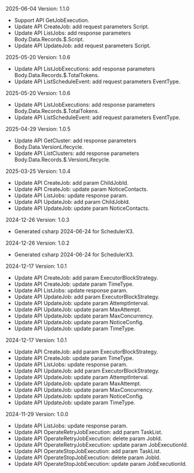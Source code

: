 2025-06-04 Version: 1.1.0
- Support API GetJobExecution.
- Update API CreateJob: add request parameters Script.
- Update API ListJobs: add response parameters Body.Data.Records.$.Script.
- Update API UpdateJob: add request parameters Script.


2025-05-20 Version: 1.0.6
- Update API ListJobExecutions: add response parameters Body.Data.Records.$.TotalTokens.
- Update API ListScheduleEvent: add request parameters EventType.


2025-05-20 Version: 1.0.6
- Update API ListJobExecutions: add response parameters Body.Data.Records.$.TotalTokens.
- Update API ListScheduleEvent: add request parameters EventType.


2025-04-29 Version: 1.0.5
- Update API GetCluster: add response parameters Body.Data.VersionLifecycle.
- Update API ListClusters: add response parameters Body.Data.Records.$.VersionLifecycle.


2025-03-25 Version: 1.0.4
- Update API CreateJob: add param ChildJobId.
- Update API CreateJob: update param NoticeContacts.
- Update API ListJobs: update response param.
- Update API UpdateJob: add param ChildJobId.
- Update API UpdateJob: update param NoticeContacts.


2024-12-26 Version: 1.0.3
- Generated csharp 2024-06-24 for SchedulerX3.

2024-12-26 Version: 1.0.2
- Generated csharp 2024-06-24 for SchedulerX3.

2024-12-17 Version: 1.0.1
- Update API CreateJob: add param ExecutorBlockStrategy.
- Update API CreateJob: update param TimeType.
- Update API ListJobs: update response param.
- Update API UpdateJob: add param ExecutorBlockStrategy.
- Update API UpdateJob: update param AttemptInterval.
- Update API UpdateJob: update param MaxAttempt.
- Update API UpdateJob: update param MaxConcurrency.
- Update API UpdateJob: update param NoticeConfig.
- Update API UpdateJob: update param TimeType.


2024-12-17 Version: 1.0.1
- Update API CreateJob: add param ExecutorBlockStrategy.
- Update API CreateJob: update param TimeType.
- Update API ListJobs: update response param.
- Update API UpdateJob: add param ExecutorBlockStrategy.
- Update API UpdateJob: update param AttemptInterval.
- Update API UpdateJob: update param MaxAttempt.
- Update API UpdateJob: update param MaxConcurrency.
- Update API UpdateJob: update param NoticeConfig.
- Update API UpdateJob: update param TimeType.


2024-11-29 Version: 1.0.0
- Update API ListJobs: update response param.
- Update API OperateRetryJobExecution: add param TaskList.
- Update API OperateRetryJobExecution: delete param JobId.
- Update API OperateRetryJobExecution: update param JobExecutionId.
- Update API OperateStopJobExecution: add param TaskList.
- Update API OperateStopJobExecution: delete param JobId.
- Update API OperateStopJobExecution: update param JobExecutionId.


